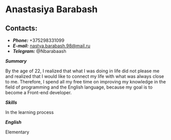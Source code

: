 # Anastasiya Barabash

## **Contacts**:
* ***Phone:*** +375298331099
* ***E-mail:*** nastya.barabash.98@mail.ru
* ***Telegram:*** @Nbarabaash

***Summary***

By the age of 22, I realized that what 
I was doing in life did not please me and realized that 
I would like to connect my life with what was always 
close to me. Therefore, I spend all my free 
time on improving my knowledge in the field 
of programming and the English language,
 because my goal is to become a Front-end developer.

 ***Skills***

In the learning process

***English***

Elementary
